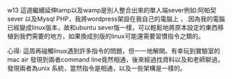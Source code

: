w13
這週繼續延伸lamp以及wamp是別人整合出來的單人端sever例如:阿帕契 sever 以及Mysql PHP，我將wordpress架設在我自己的電腦上 ，.因為我的電腦已經變成linux版本，故和ubuntu sever版一樣，可以輕鬆地將原本設定的東西移植到我們需要的地方，如果換成別版的linux可能還需要習慣指令之類的。




心得:
這周再碰觸linux遇到許多指令的問題，但一一地解開。有幸玩到實驗室的mac air 發現到兩者command line竟然相通，後來經過找資料以及和老師聊過，發現兩者為unix 系統，當然指令是相通，以及一些架構是一樣的。